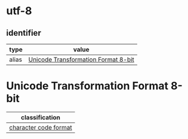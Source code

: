 # utf-8

## identifier
| type              | value
| ----------------- | -----
| alias             | [Unicode Transformation Format 8-bit](#unicode-transformation-format-8-bit)

# Unicode Transformation Format 8-bit
| classification
| --------------
| [character code format](character.md)

